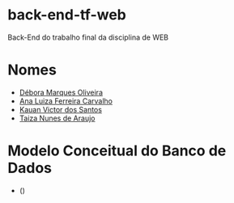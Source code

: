 # back-end-tf-web
Back-End do trabalho final da disciplina de WEB

# Nomes
- [Débora Marques Oliveira](https://github.com/Debs9)
- [Ana Luiza Ferreira Carvalho](https://github.com/Ananats00)
- [Kauan Victor dos Santos](https://github.com/KauanVict0r)
- [Taiza Nunes de Araujo](https://github.com/TaizaArauj0)

# Modelo Conceitual do Banco de Dados
- ()